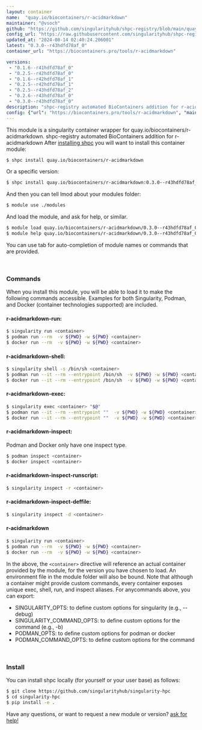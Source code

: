 ```yaml
---
layout: container
name:  "quay.io/biocontainers/r-acidmarkdown"
maintainer: "@vsoch"
github: "https://github.com/singularityhub/shpc-registry/blob/main/quay.io/biocontainers/r-acidmarkdown/container.yaml"
config_url: "https://raw.githubusercontent.com/singularityhub/shpc-registry/main/quay.io/biocontainers/r-acidmarkdown/container.yaml"
updated_at: "2024-08-14 02:40:24.206001"
latest: "0.3.0--r43hdfd78af_0"
container_url: "https://biocontainers.pro/tools/r-acidmarkdown"

versions:
 - "0.1.6--r41hdfd78af_0"
 - "0.2.5--r42hdfd78af_0"
 - "0.1.6--r42hdfd78af_1"
 - "0.2.5--r42hdfd78af_1"
 - "0.2.5--r43hdfd78af_2"
 - "0.2.6--r43hdfd78af_0"
 - "0.3.0--r43hdfd78af_0"
description: "shpc-registry automated BioContainers addition for r-acidmarkdown"
config: {"url": "https://biocontainers.pro/tools/r-acidmarkdown", "maintainer": "@vsoch", "description": "shpc-registry automated BioContainers addition for r-acidmarkdown", "latest": {"0.3.0--r43hdfd78af_0": "sha256:9f5b93b40c09560bf802db64039c83a97b8f5a884db4bf76df971bda7536beea"}, "tags": {"0.1.6--r41hdfd78af_0": "sha256:a7edbdc9be1f818ec92106cac309a6119de65fa0ff7c06e725a969eecdce043a", "0.2.5--r42hdfd78af_0": "sha256:19bc880273d27f37932f70c9d55a4224b9d948ced3d063ad549baaaea95d91e1", "0.1.6--r42hdfd78af_1": "sha256:70d982865584d6722aa58f54622f550c31eea31ffe136819c42dcece6af67fff", "0.2.5--r42hdfd78af_1": "sha256:a7ea1e1c54497cdd8fc79724ae77f535f37bca715be800ba9b8f52aae4e71a55", "0.2.5--r43hdfd78af_2": "sha256:e3405c7b2bc9c78172c68b067ae8d1860867cba14f8738f58d9ba24f4b05b2fb", "0.2.6--r43hdfd78af_0": "sha256:ecdde3e4939d5e3abf3cdded41f60136ad46330785ef9b51d71a6cf4f080c852", "0.3.0--r43hdfd78af_0": "sha256:9f5b93b40c09560bf802db64039c83a97b8f5a884db4bf76df971bda7536beea"}, "docker": "quay.io/biocontainers/r-acidmarkdown"}
---
```


This module is a singularity container wrapper for quay.io/biocontainers/r-acidmarkdown.
shpc-registry automated BioContainers addition for r-acidmarkdown
After [installing shpc](#install) you will want to install this container module:


```bash
$ shpc install quay.io/biocontainers/r-acidmarkdown
```

Or a specific version:

```bash
$ shpc install quay.io/biocontainers/r-acidmarkdown:0.3.0--r43hdfd78af_0
```

And then you can tell lmod about your modules folder:

```bash
$ module use ./modules
```

And load the module, and ask for help, or similar.

```bash
$ module load quay.io/biocontainers/r-acidmarkdown/0.3.0--r43hdfd78af_0
$ module help quay.io/biocontainers/r-acidmarkdown/0.3.0--r43hdfd78af_0
```

You can use tab for auto-completion of module names or commands that are provided.

<br>

### Commands

When you install this module, you will be able to load it to make the following commands accessible.
Examples for both Singularity, Podman, and Docker (container technologies supported) are included.

#### r-acidmarkdown-run:

```bash
$ singularity run <container>
$ podman run --rm  -v ${PWD} -w ${PWD} <container>
$ docker run --rm  -v ${PWD} -w ${PWD} <container>
```

#### r-acidmarkdown-shell:

```bash
$ singularity shell -s /bin/sh <container>
$ podman run --it --rm --entrypoint /bin/sh  -v ${PWD} -w ${PWD} <container>
$ docker run --it --rm --entrypoint /bin/sh  -v ${PWD} -w ${PWD} <container>
```

#### r-acidmarkdown-exec:

```bash
$ singularity exec <container> "$@"
$ podman run --it --rm --entrypoint ""  -v ${PWD} -w ${PWD} <container> "$@"
$ docker run --it --rm --entrypoint ""  -v ${PWD} -w ${PWD} <container> "$@"
```

#### r-acidmarkdown-inspect:

Podman and Docker only have one inspect type.

```bash
$ podman inspect <container>
$ docker inspect <container>
```

#### r-acidmarkdown-inspect-runscript:

```bash
$ singularity inspect -r <container>
```

#### r-acidmarkdown-inspect-deffile:

```bash
$ singularity inspect -d <container>
```



#### r-acidmarkdown

```bash
$ singularity run <container>
$ podman run --rm  -v ${PWD} -w ${PWD} <container>
$ docker run --rm  -v ${PWD} -w ${PWD} <container>
```


In the above, the `<container>` directive will reference an actual container provided
by the module, for the version you have chosen to load. An environment file in the
module folder will also be bound. Note that although a container
might provide custom commands, every container exposes unique exec, shell, run, and
inspect aliases. For anycommands above, you can export:

 - SINGULARITY_OPTS: to define custom options for singularity (e.g., --debug)
 - SINGULARITY_COMMAND_OPTS: to define custom options for the command (e.g., -b)
 - PODMAN_OPTS: to define custom options for podman or docker
 - PODMAN_COMMAND_OPTS: to define custom options for the command

<br>

### Install

You can install shpc locally (for yourself or your user base) as follows:

```bash
$ git clone https://github.com/singularityhub/singularity-hpc
$ cd singularity-hpc
$ pip install -e .
```

Have any questions, or want to request a new module or version? [ask for help!](https://github.com/singularityhub/singularity-hpc/issues)